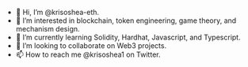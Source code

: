 - 👋 Hi, I’m @krisoshea-eth.
- 👀 I’m interested in blockchain, token engineering, game theory, and mechanism design.
- 🌱 I’m currently learning Solidity, Hardhat, Javascript, and Typescript.
- 💞️ I’m looking to collaborate on Web3 projects.
- 📫 How to reach me @krisoshea1 on Twitter.

<!---
krisoshea-eth/krisoshea-eth is a ✨ special ✨ repository because its `README.md` (this file) appears on your GitHub profile.
You can click the Preview link to take a look at your changes.
--->
